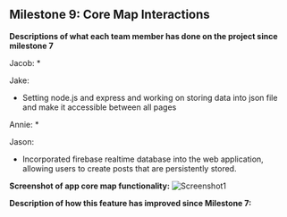 ## Milestone 9: Core Map Interactions

**Descriptions of what each team member has done on the project since milestone 7**

Jacob:
*

Jake:
* Setting node.js and express and working on storing data into json file and
make it accessible between all pages

Annie:
*

Jason:
* Incorporated firebase realtime database into the web application, allowing users to create posts that are persistently stored.

**Screenshot of app core map functionality:**
![Screenshot1]()

**Description of how this feature has improved since Milestone 7:**
